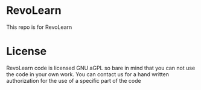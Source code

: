 # RevoLearn

This repo is for RevoLearn


# License
RevoLearn code is licensed GNU aGPL so bare in mind that you can not use the code in your own work.
You can contact us for a hand written authorization for the use of a specific part of the code
